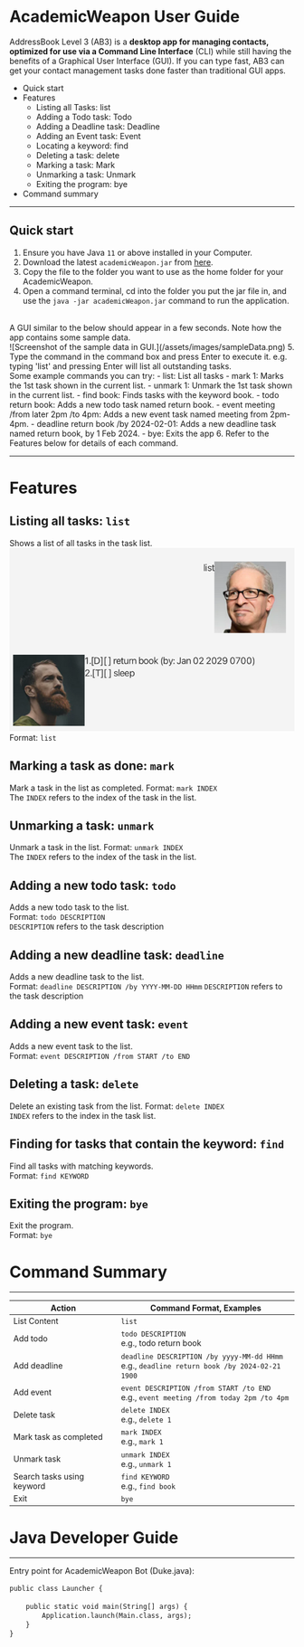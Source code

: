 # AcademicWeapon User Guide
AddressBook Level 3 (AB3) is a **desktop app for managing contacts, optimized for use via a Command Line Interface** (CLI) while still having the benefits of a Graphical User Interface (GUI). If you can type fast, AB3 can get your contact management tasks done faster than traditional GUI apps.

- Quick start
- Features
    - Listing all Tasks: list
    - Adding a Todo task: Todo
    - Adding a Deadline task: Deadline
    - Adding an Event task: Event
    - Locating a keyword: find
    - Deleting a task: delete
    - Marking a task: Mark
    - Unmarking a task: Unmark
    - Exiting the program: bye
- Command summary

---

## Quick start

1. Ensure you have Java `11` or above installed in your Computer.
2. Download the latest `academicWeapon.jar` from [here](https://github.com/SherwynNg/ip/releases).
3. Copy the file to the folder you want to use as the home folder for your AcademicWeapon.
4. Open a command terminal, cd into the folder you put the jar file in, and use the `java -jar academicWeapon.jar` command to run the application.
<br>
A GUI similar to the below should appear in a few seconds. Note how the app contains some sample data.
<br>
![Screenshot of the sample data in GUI.](/assets/images/sampleData.png)
5. Type the command in the command box and press Enter to execute it. e.g. typing 'list' and pressing Enter will list all outstanding tasks.
<br>
Some example commands you can try:
   - list: List all tasks
   - mark 1: Marks the 1st task shown in the current list.
   - unmark 1: Unmark the 1st task shown in the current list.
   - find book: Finds tasks with the keyword book.
   - todo return book: Adds a new todo task named return book.
   - event meeting /from later 2pm /to 4pm: Adds a new event task named meeting from 2pm-4pm.
   - deadline return book /by 2024-02-01: Adds a new deadline task named return book, by 1 Feb 2024.
   - bye: Exits the app
6. Refer to the Features below for details of each command.

---

# Features

## Listing all tasks: `list`
Shows a list of all tasks in the task list.
<br>
![Screenshot of the command "list".](/assets/images/listExample.png)
<br>
Format: `list`

## Marking a task as done: `mark`
Mark a task in the list as completed.
Format: `mark INDEX`
<br>
The `INDEX` refers to the index of the task in the list.

## Unmarking a task: `unmark`
Unmark a task in the list.
Format: `unmark INDEX`
<br>
The `INDEX` refers to the index of the task in the list.

## Adding a new todo task: `todo`
Adds a new todo task to the list.
<br>
Format: `todo DESCRIPTION`
<br>
`DESCRIPTION` refers to the task description

## Adding a new deadline task: `deadline`
Adds a new deadline task to the list.
<br>
Format: `deadline DESCRIPTION /by YYYY-MM-DD HHmm`
`DESCRIPTION` refers to the task description

## Adding a new event task: `event`
Adds a new event task to the list.
<br>
Format: `event DESCRIPTION /from START /to END`

## Deleting a task: `delete`
Delete an existing task from the list.
Format: `delete INDEX`
<br>
`INDEX` refers to the index in the task list.

## Finding for tasks that contain the keyword: `find`
Find all tasks with matching keywords.
<br>
Format: `find KEYWORD`

## Exiting the program: `bye`
Exit the program.
<br>
Format: `bye`

# Command Summary

---

| Action | Command Format, Examples |
| --- | --- |
| List Content | `list` |
| Add todo | `todo DESCRIPTION` <br> e.g., todo return book |
| Add deadline | `deadline DESCRIPTION /by yyyy-MM-dd HHmm` <br> e.g., `deadline return book /by 2024-02-21 1900` |
| Add event | `event DESCRIPTION /from START /to END` <br> e.g., `event meeting /from today 2pm /to 4pm` |
| Delete task | `delete INDEX` <br> e.g., `delete 1` |
| Mark task as completed | `mark INDEX` <br> e.g., `mark 1` |
| Unmark task | `unmark INDEX` <br> e.g., `unmark 1` |
| Search tasks using keyword | `find KEYWORD` <br> e.g., `find book` |
| Exit | `bye`|

# Java Developer Guide

---

Entry point for AcademicWeapon Bot (Duke.java):
```
public class Launcher {

    public static void main(String[] args) {
        Application.launch(Main.class, args);
    }
}
```
